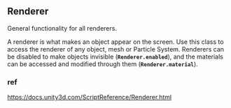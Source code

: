 ## Renderer
General functionality for all renderers.

A renderer is what makes an object appear on the screen. Use this class to access the renderer of any object, mesh or Particle System. Renderers can be disabled to make objects invisible (**`Renderer.enabled`**), and the materials can be accessed and modified through them (**`Renderer.material`**).


### ref 
https://docs.unity3d.com/ScriptReference/Renderer.html
